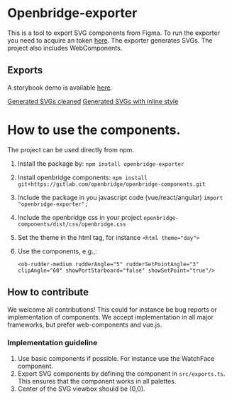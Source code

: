 # Openbridge-exporter #
This is a tool to export SVG components from Figma. 
To run the exporter you need to acquire an token [here](https://www.figma.com/developers/api#access-tokens).
The exporter generates SVGs. The project also includes WebComponents.

## Exports ##
A storybook demo is available [here](https://openbridge.gitlab.io/openbridge-exporter/).

[Generated SVGs cleaned](https://gitlab.com/openbridge/openbridge-exporter/-/jobs/artifacts/master/browse/generated-without-style?job=build)
[Generated SVGs with inline style](https://gitlab.com/openbridge/openbridge-exporter/-/jobs/artifacts/master/browse/generated-with-style?job=build)

# How to use the components.
The project can be used directly from npm.
1. Install the package by: `npm install openbridge-exporter`
2. Install openbridge components: `npm install git+https://gitlab.com/openbridge/openbridge-components.git`
3. Include the package in you javascript code (vue/react/angular) `import "openbridge-exporter";`
4. Include the openbridge css in your project `openbridge-components/dist/css/openbridge.css`
5. Set the theme in the html tag, for instance `<html theme="day">`
6. Use the components, e.g.,:

    `<ob-rudder-medium rudderAngle="5" rudderSetPointAngle="3" clipAngle="60" showPortStarboard="false" showSetPoint="true"/>`


## How to contribute ##
We welcome all contributions! This could for instance be bug reports or implementation of components.
We accept implementation in all major frameworks, but prefer web-components and vue.js.


### Implementation guideline ###
1. Use basic components if possible. For instance use the WatchFace component.
2. Export SVG components by defining the component in `src/exports.ts`. 
    This ensures that the component works in all palettes.
3. Center of the SVG viewbox should be (0,0).